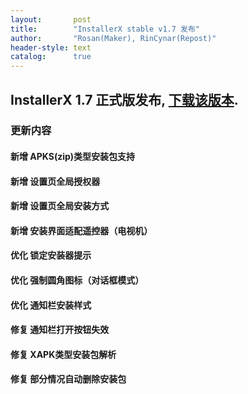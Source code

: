 ```yaml
---
layout:       post
title:        "InstallerX stable v1.7 发布"
author:       "Rosan(Maker), RinCynar(Repost)"
header-style: text
catalog:      true
---
```

## InstallerX 1.7 正式版发布, [下载该版本](/file/InstallerX-stable-v1.7.apk).
### 更新内容
#### 新增 APKS(zip)类型安装包支持
#### 新增 设置页全局授权器
#### 新增 设置页全局安装方式
#### 新增 安装界面适配遥控器（电视机）
#### 优化 锁定安装器提示
#### 优化 强制圆角图标（对话框模式）
#### 优化 通知栏安装样式
#### 修复 通知栏打开按钮失效
#### 修复 XAPK类型安装包解析
#### 修复 部分情况自动删除安装包
